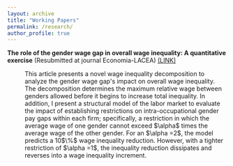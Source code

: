 ```yaml
---
layout: archive
title: "Working Papers"
permalink: /research/
author_profile: true
---
```


**The role of the gender wage gap in overall wage inequality: A quantitative exercise** (Resubmitted at journal Economia-LACEA) [(LINK)](/files/Marco_A_Badilla_Maroto.pdf) 
  
<dl><dd> This article presents a novel wage inequality decomposition to analyze the gender wage gap's impact on overall wage inequality. The decomposition determines the maximum relative wage between genders allowed before it begins to increase total inequality. In addition, I present a structural model of the labor market to evaluate the impact of establishing restrictions on intra-occupational gender pay gaps within each firm; specifically, a restriction in which the average wage of one gender cannot exceed $\alpha$ times the average wage of the other gender. For an $\alpha =2$, the model predicts a 10$\%$ wage inequality reduction. However, with a tighter restriction of $\alpha =1$, the inequality reduction dissipates and reverses into a wage inequality increment. <dl><dd>

